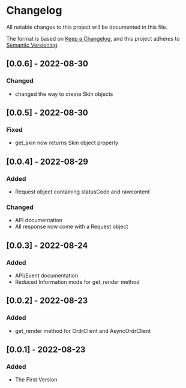 # Changelog
All notable changes to this project will be documented in this file.

The format is based on [Keep a Changelog](https://keepachangelog.com/en/1.0.0/),
and this project adheres to [Semantic Versioning](https://semver.org/spec/v2.0.0.html).

## [0.0.6] - 2022-08-30
### Changed
- changed the way to create Skin objects

## [0.0.5] - 2022-08-30
### Fixed
- get_skin now returns Skin object properly

## [0.0.4] - 2022-08-29
### Added
- Request object containing statusCode and rawcontent

### Changed
- API documentation
- All response now come with a Request object

## [0.0.3] - 2022-08-24
### Added
- API/Event documentation
- Reduced Information mode for get_render method

## [0.0.2] - 2022-08-23
### Added
- get_render method for OrdrClient and AsyncOrdrClient

## [0.0.1] - 2022-08-23
### Added
- The First Version
